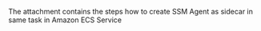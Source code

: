The attachment contains the steps how to create SSM Agent as sidecar in same task in Amazon ECS Service
